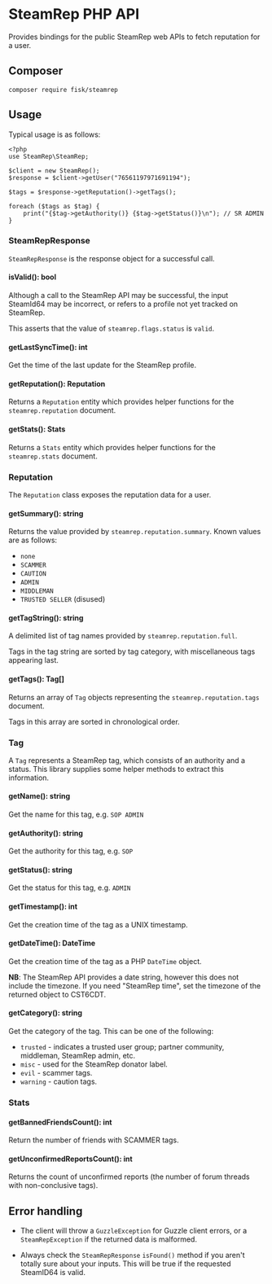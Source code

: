 # SteamRep PHP API

Provides bindings for the public SteamRep web APIs to fetch reputation for a user.

## Composer

```
composer require fisk/steamrep
```

## Usage  

Typical usage is as follows:

```
<?php
use SteamRep\SteamRep;

$client = new SteamRep();
$response = $client->getUser("76561197971691194");

$tags = $response->getReputation()->getTags();

foreach ($tags as $tag) {
    print("{$tag->getAuthority()} {$tag->getStatus()}\n"); // SR ADMIN
}
```

### SteamRepResponse

`SteamRepResponse` is the response object for a successful call.

#### isValid(): bool

Although a call to the SteamRep API may be successful, the input SteamId64 may
be incorrect, or refers to a profile not yet tracked on SteamRep.

This asserts that the value of `steamrep.flags.status` is `valid`.

#### getLastSyncTime(): int

Get the time of the last update for the SteamRep profile.

#### getReputation(): Reputation

Returns a `Reputation` entity which provides helper functions for the `steamrep.reputation` document.

#### getStats(): Stats

Returns a `Stats` entity which provides helper functions for the `steamrep.stats` document.

### Reputation

The `Reputation` class exposes the reputation data for a user.

#### getSummary(): string

Returns the value provided by `steamrep.reputation.summary`. Known values are as follows:

* `none`
* `SCAMMER`
* `CAUTION`
* `ADMIN`
* `MIDDLEMAN`
* `TRUSTED SELLER` (disused)

#### getTagString(): string

A delimited list of tag names provided by `steamrep.reputation.full`.

Tags in the tag string are sorted by tag category, with miscellaneous tags appearing last.

#### getTags(): Tag[]

Returns an array of `Tag` objects representing the `steamrep.reputation.tags` document.

Tags in this array are sorted in chronological order.

### Tag

A `Tag` represents a SteamRep tag, which consists of an authority and a status. This library supplies some helper methods to extract this information.

#### getName(): string

Get the name for this tag, e.g. `SOP ADMIN`

#### getAuthority(): string

Get the authority for this tag, e.g. `SOP`

#### getStatus(): string

Get the status for this tag, e.g. `ADMIN`

#### getTimestamp(): int

Get the creation time of the tag as a UNIX timestamp.

#### getDateTime(): DateTime

Get the creation time of the tag as a PHP `DateTime` object.

**NB**: The SteamRep API provides a date string, however this does not include the timezone.
If you need "SteamRep time", set the timezone of the returned object to CST6CDT.

#### getCategory(): string

Get the category of the tag. This can be one of the following:

* `trusted` - indicates a trusted user group; partner community, middleman, SteamRep admin, etc.
* `misc`    - used for the SteamRep donator label.
* `evil`    - scammer tags.
* `warning` - caution tags.

### Stats

#### getBannedFriendsCount(): int

Return the number of friends with SCAMMER tags.

#### getUnconfirmedReportsCount(): int

Returns the count of unconfirmed reports (the number of forum threads with non-conclusive tags).

## Error handling

* The client will throw a `GuzzleException` for Guzzle client errors, or a `SteamRepException` if 
the returned data is malformed.

* Always check the `SteamRepResponse` `isFound()` method if you aren't totally sure about 
your inputs. This will be true if the requested SteamID64 is valid.
